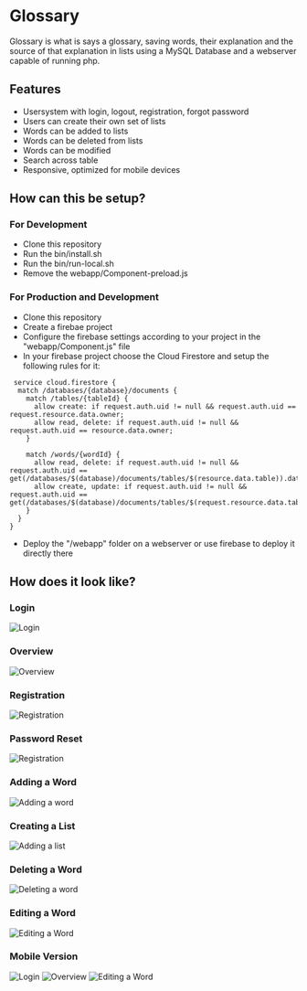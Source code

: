 # Glossary

Glossary is what is says a glossary, saving words, their explanation and the source of that explanation in lists using a MySQL Database and a webserver capable of running php.


## Features
- Usersystem with login, logout, registration, forgot password
- Users can create their own set of lists
- Words can be added to lists
- Words can be deleted from lists
- Words can be modified
- Search across table
- Responsive, optimized for mobile devices


## How can this be setup?

### For Development
- Clone this repository
- Run the bin/install.sh
- Run the bin/run-local.sh
- Remove the webapp/Component-preload.js

### For Production and Development
- Clone this repository
- Create a firebae project
- Configure the firebase settings according to your project in the "webapp/Component.js" file
- In your firebase project choose the Cloud Firestore and setup the following rules for it:

```
 service cloud.firestore {
  match /databases/{database}/documents {
    match /tables/{tableId} {
      allow create: if request.auth.uid != null && request.auth.uid == request.resource.data.owner;
      allow read, delete: if request.auth.uid != null && request.auth.uid == resource.data.owner;
    }
    
    match /words/{wordId} {
      allow read, delete: if request.auth.uid != null && request.auth.uid == get(/databases/$(database)/documents/tables/$(resource.data.table)).data.owner;
      allow create, update: if request.auth.uid != null && request.auth.uid == get(/databases/$(database)/documents/tables/$(request.resource.data.table)).data.owner;
    }
  }
} 
```

- Deploy the "/webapp" folder on a webserver or use firebase to deploy it directly there

## How does it look like?

### Login
![Login](https://i.imgur.com/VfOCfJI.png)

### Overview
![Overview](https://i.imgur.com/v1ScduK.png)

### Registration
![Registration](https://i.imgur.com/SpvAGR5.png)

### Password Reset
![Registration](https://i.imgur.com/WgP1nze.png)

### Adding a Word
![Adding a word](https://i.imgur.com/1W4xzds.png)

### Creating a List
![Adding a list](https://i.imgur.com/OEgN9Jv.png)

### Deleting a Word
![Deleting a word](https://i.imgur.com/UXaSfNg.png)

### Editing a Word
![Editing a Word](https://i.imgur.com/uLSoIv0.png)

### Mobile Version
![Login](https://i.imgur.com/Q5sZ2PH.png)
![Overview](https://i.imgur.com/IRgu1B2.png)
![Editing a Word](https://i.imgur.com/BRGcqhk.png)
